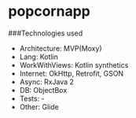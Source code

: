 # popcornapp

###Technologies used

* Architecture: MVP(Moxy)
* Lang: Kotlin
* WorkWithViews: Kotlin synthetics 
* Internet: OkHttp, Retrofit, GSON
* Async: RxJava 2
* DB: ObjectBox
* Tests: -
* Other: Glide
